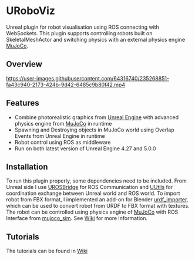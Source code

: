 # URoboViz

Unreal plugin for robot visualisation using ROS connecting with WebSockets. This plugin supports controlling robots built on SkeletalMeshActor and switching physics with an external physics engine [MuJoCo](https://mujoco.org/).

## Overview
https://user-images.githubusercontent.com/64316740/235268851-fa43c940-2173-424b-9d42-6485c9b80f42.mp4

## Features
- Combine photorealistic graphics from [Unreal Engine](https://www.unrealengine.com/en-US/) with advanced physics engine from [MuJoCo](https://mujoco.org/) in runtime
- Spawning and Destroying objects in MuJoCo world using Overlap Events from Unreal Engine in runtime
- Robot control using ROS as middleware
- Run on both latest version of Unreal Engine 4.27 and 5.0.0

## Installation
To run this plugin properly, some dependencies need to be included. From Unreal side I use [UROSBridge](https://github.com/robcog-iai/UROSBridge) for ROS Communication and [UUtils](https://github.com/robcog-iai/UUtils) for coordination exchange between Unreal world and ROS world. To import robot from FBX format, I implemented an add-on for Blender [urdf_importer](https://github.com/HoangGiang93/urdf_importer), which can be used to convert robot from URDF to FBX format with textures. The robot can be controlled using physics engine of [MuJoCo](https://mujoco.org/) with ROS Interface from [mujoco_sim](https://github.com/HoangGiang93/mujoco_sim). See [Wiki](https://github.com/HoangGiang93/URoboViz/wiki) for more information.

## Tutorials
The tutorials can be found in [Wiki](https://github.com/HoangGiang93/URoboViz/wiki)
